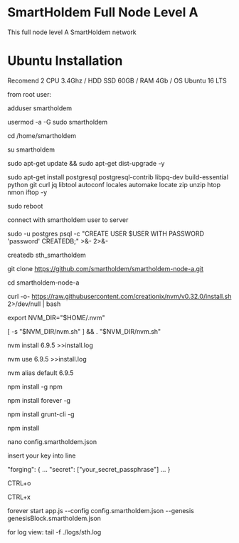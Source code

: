 # SmartHoldem Full Node Level A

This full node level A SmartHoldem network

# Ubuntu Installation

Recomend 2 CPU 3.4Ghz / HDD SSD 60GB / RAM 4Gb / OS Ubuntu 16 LTS


from root user:

adduser smartholdem

usermod -a -G sudo smartholdem

cd /home/smartholdem

su smartholdem

sudo apt-get update && sudo apt-get dist-upgrade -y

sudo apt-get install postgresql postgresql-contrib libpq-dev build-essential python git curl jq libtool autoconf locales automake locate zip unzip htop nmon iftop -y

sudo reboot

connect with smartholdem user to server

sudo -u postgres psql -c "CREATE USER $USER WITH PASSWORD 'password' CREATEDB;" >&- 2>&-

createdb sth_smartholdem

git clone https://github.com/smartholdem/smartholdem-node-a.git

cd smartholdem-node-a

curl -o- https://raw.githubusercontent.com/creationix/nvm/v0.32.0/install.sh 2>/dev/null | bash

export NVM_DIR="$HOME/.nvm"

[ -s "$NVM_DIR/nvm.sh" ] && . "$NVM_DIR/nvm.sh"

nvm install 6.9.5 >>install.log

nvm use 6.9.5 >>install.log

nvm alias default 6.9.5

npm install -g npm

npm install forever -g

npm install grunt-cli -g

npm install

nano config.smartholdem.json

insert your key into line 

"forging": {
    ...
    "secret": ["your_secret_passphrase"]
    ...
    }
  
  CTRL+o
  
  CTRL+x
  
  forever start app.js --config config.smartholdem.json --genesis genesisBlock.smartholdem.json
  
  for log view: tail -f ./logs/sth.log
